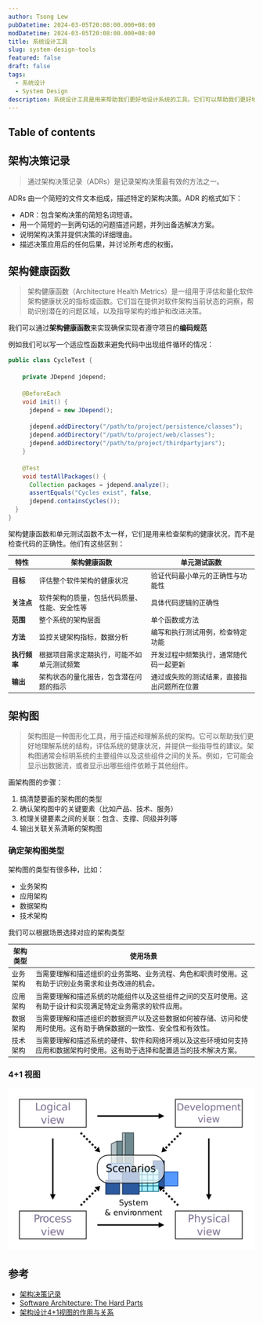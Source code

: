 ```yaml
---
author: Tsong Lew
pubDatetime: 2024-03-05T20:08:00.000+08:00
modDatetime: 2024-03-05T20:08:00.000+08:00
title: 系统设计工具
slug: system-design-tools
featured: false
draft: false
tags:
  - 系统设计
  - System Design
description: 系统设计工具是用来帮助我们更好地设计系统的工具。它们可以帮助我们更好地理解系统的架构，评估系统的健康状况，以及提供一些指导性的建议。本文将介绍一些常用的系统设计工具。
---
```


## Table of contents

## 架构决策记录

> 通过架构决策记录（ADRs）是记录架构决策最有效的方法之一。

ADRs 由一个简短的文件文本组成，描述特定的架构决策。ADR 的格式如下：

* ADR：包含架构决策的简短名词短语。
* 用一个简短的一到两句话的问题描述问题，并列出备选解决方案。
* 说明架构决策并提供决策的详细理由。
* 描述决策应用后的任何后果，并讨论所考虑的权衡。

## 架构健康函数

> 架构健康函数（Architecture Health Metrics）是一组用于评估和量化软件架构健康状况的指标或函数。它们旨在提供对软件架构当前状态的洞察，帮助识别潜在的问题区域，以及指导架构的维护和改进决策。

我们可以通过**架构健康函数**来实现确保实现者遵守项目的**编码规范**

例如我们可以写一个适应性函数来避免代码中出现组件循环的情况：

```java
public class CycleTest {

    private JDepend jdepend;

    @BeforeEach
    void init() {
      jdepend = new JDepend();

      jdepend.addDirectory("/path/to/project/persistence/classes");
      jdepend.addDirectory("/path/to/project/web/classes");
      jdepend.addDirectory("/path/to/project/thirdpartyjars");
    }

    @Test
    void testAllPackages() {
      Collection packages = jdepend.analyze();
      assertEquals("Cycles exist", false,
      jdepend.containsCycles());
  }
}
```

架构健康函数和单元测试函数不太一样，它们是用来检查架构的健康状况，而不是检查代码的正确性。他们有这些区别：

| 特性       | 架构健康函数                                         | 单元测试函数                          |
|------------|---------------------------------------------------|-----------------------------------|
| **目标**     | 评估整个软件架构的健康状况                               | 验证代码最小单元的正确性与功能性             |
| **关注点**   | 软件架构的质量，包括代码质量、性能、安全性等                 | 具体代码逻辑的正确性                        |
| **范围**     | 整个系统的架构层面                                       | 单个函数或方法                           |
| **方法**     | 监控关键架构指标，数据分析                                 | 编写和执行测试用例，检查特定功能             |
| **执行频率** | 根据项目需求定期执行，可能不如单元测试频繁                     | 开发过程中频繁执行，通常随代码一起更新         |
| **输出**     | 架构状态的量化报告，包含潜在问题的指示                       | 通过或失败的测试结果，直接指出问题所在位置     |

## 架构图

> 架构图是一种图形化工具，用于描述和理解系统的架构。它可以帮助我们更好地理解系统的结构，评估系统的健康状况，并提供一些指导性的建议。架构图通常会标明系统的主要组件以及这些组件之间的关系。例如，它可能会显示出数据流，或者显示出哪些组件依赖于其他组件。

画架构图的步骤：

1. 搞清楚要画的架构图的类型
1. 确认架构图中的关键要素（比如产品、技术、服务）
1. 梳理关键要素之间的关联：包含、支撑、同级并列等
1. 输出关联关系清晰的架构图

### 确定架构图类型

架构图的类型有很多种，比如：

* 业务架构
* 应用架构
* 数据架构
* 技术架构

我们可以根据场景选择对应的架构类型

| 架构类型   | 使用场景 |
|------------|---------------------------------------------------|
| 业务架构   | 当需要理解和描述组织的业务策略、业务流程、角色和职责时使用。这有助于识别业务需求和业务改进的机会。 |
| 应用架构   | 当需要理解和描述系统的功能组件以及这些组件之间的交互时使用。这有助于设计和实现满足特定业务需求的软件应用。 |
| 数据架构   | 当需要理解和描述组织的数据资产以及这些数据如何被存储、访问和使用时使用。这有助于确保数据的一致性、安全性和有效性。 |
| 技术架构   | 当需要理解和描述系统的硬件、软件和网络环境以及这些环境如何支持应用和数据架构时使用。这有助于选择和配置适当的技术解决方案。 |

### 4+1 视图

![41](../../assets/images/system-design-tools/41.png)

## 参考

* [架构决策记录](https://adr.github.io/)
* [Software Architecture: The Hard Parts](https://book.douban.com/subject/35587139/)
* [架构设计4+1视图的作用与关系](https://zhuanlan.zhihu.com/p/112531852)

